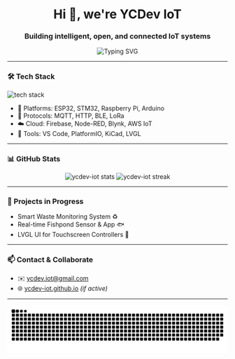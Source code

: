 <h1 align="center">Hi 👋, we're YCDev IoT</h1>
<h3 align="center">Building intelligent, open, and connected IoT systems</h3>

<p align="center">
  <img src="https://readme-typing-svg.herokuapp.com?font=Fira+Code&weight=500&size=24&pause=1000&center=true&vCenter=true&color=F975C4&width=435&lines=Embedded+Systems+Experts;Smart+Solutions+with+IoT;Cloud-Connected+Innovation" alt="Typing SVG" />
</p>

---

### 🛠️ Tech Stack

<p align="left">
  <img src="https://skillicons.dev/icons?i=arduino,cpp,python,raspberrypi,esp32,linux,git,vscode,mysql" alt="tech stack" />
</p>

- 🧠 Platforms: ESP32, STM32, Raspberry Pi, Arduino
- 📡 Protocols: MQTT, HTTP, BLE, LoRa
- ☁️ Cloud: Firebase, Node-RED, Blynk, AWS IoT
- 💾 Tools: VS Code, PlatformIO, KiCad, LVGL

---

### 📊 GitHub Stats

<p align="center">
  <img src="https://github-readme-stats.vercel.app/api?username=ycdev-iot&show_icons=true&theme=tokyonight" alt="ycdev-iot stats" />
  <img src="https://github-readme-streak-stats.herokuapp.com?user=ycdev-iot&theme=tokyonight" alt="ycdev-iot streak" />
</p>

---

### 🚀 Projects in Progress

- Smart Waste Monitoring System ♻️  
- Real-time Fishpond Sensor & App 🐟  
- LVGL UI for Touchscreen Controllers 🧩

---

### 📫 Contact & Collaborate

- ✉️ ycdev.iot@gmail.com  
- 🌐 [ycdev-iot.github.io](https://ycdev-iot.github.io) *(if active)*

---

<p align="center">
  <img src="https://github.com/Platane/snk/raw/output/github-contribution-grid-snake.svg" alt="Contribution Snake" />
</p>
